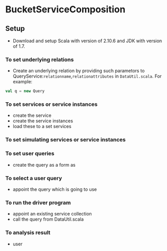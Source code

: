# BucketServiceComposition

## Setup
* Download and setup Scala with version of 2.10.6 and JDK with version of 1.7.<br>

### To set underlying relations
* Create an underlying relation by providing such parametors to QueryService:`relationname`,`relationattributes` in `DataUtil.scala`. For example:<br>
```scala
val q = new Query
```

### To set services or service instances
* create the service 
* create the service instances
* load these to a set services

### To set simulating services or service instances


### To set user queries
* create the query as a form as 

### To select a user query 
* appoint the query which is going to use 

### To run the driver program
* appoint an existing service collection 
* call the query from DataUtil.scala

### To analysis result
* user
